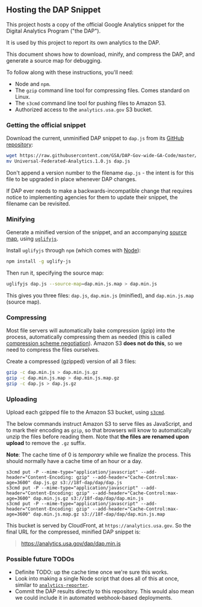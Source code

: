 ## Hosting the DAP Snippet

This project hosts a copy of the official Google Analytics snippet for the Digital Analytics Program ("the DAP").

It is used by this project to report its own analytics to the DAP.

This document shows how to download, minify, and compress the DAP, and generate a source map for debugging.

To follow along with these instructions, you'll need:

* Node and `npm`.
* The `gzip` command line tool for compressing files. Comes standard on Linux.
* The `s3cmd` command line tool for pushing files to Amazon S3.
* Authorized access to the `analytics.usa.gov` S3 bucket.

### Getting the official snippet

Download the current, unminified DAP snippet to `dap.js` from its [GitHub repository](https://github.com/GSA/DAP-Gov-wide-GA-Code):

```bash
wget https://raw.githubusercontent.com/GSA/DAP-Gov-wide-GA-Code/master/Universal-Federated-Analytics.1.0.js
mv Universal-Federated-Analytics.1.0.js dap.js
```

Don't append a version number to the filename `dap.js` - the intent is for this file to be upgraded in place whenever DAP changes.

If DAP ever needs to make a backwards-incompatible change that requires notice to implementing agencies for them to update their snippet, the filename can be revisited.


### Minifying

Generate a minified version of the snippet, and an accompanying [source map](https://developer.chrome.com/devtools/docs/javascript-debugging#source-maps), using [`uglifyjs`](http://lisperator.net/uglifyjs/).

Install `uglifyjs` through `npm` (which comes with [Node](http://nodejs.org)):

```bash
npm install -g uglify-js
```

Then run it, specifying the source map:

```bash
uglifyjs dap.js --source-map=dap.min.js.map > dap.min.js
```

This gives you three files: `dap.js`, `dap.min.js` (minified), and `dap.min.js.map` (source map).

### Compressing

Most file servers will automatically bake compression (gzip) into the process, automatically compressing them as needed (this is called [compression scheme negotiation](https://en.wikipedia.org/wiki/HTTP_compression#Compression_scheme_negotiation)). Amazon S3 **does not do this**, so we need to compress the files ourselves.

Create a compressed (gzipped) version of all 3 files:

```bash
gzip -c dap.min.js > dap.min.js.gz
gzip -c dap.min.js.map > dap.min.js.map.gz
gzip -c dap.js > dap.js.gz
```

### Uploading

Upload each gzipped file to the Amazon S3 bucket, using [`s3cmd`](https://github.com/s3tools/s3cmd).

The below commands instruct Amazon S3 to serve files as JavaScript, and to mark their encoding as `gzip`, so that browsers will know to automatically unzip the files before reading them. Note that **the files are renamed upon upload** to remove the `.gz` suffix.

**Note**: The cache time of 0 is *temporary* while we finalize the process. This should normally have a cache time of an hour or a day.

```
s3cmd put -P --mime-type="application/javascript" --add-header="Content-Encoding: gzip" --add-header="Cache-Control:max-age=3600" dap.js.gz s3://18f-dap/dap/dap.js
s3cmd put -P --mime-type="application/javascript" --add-header="Content-Encoding: gzip" --add-header="Cache-Control:max-age=3600" dap.min.js.gz s3://18f-dap/dap/dap.min.js
s3cmd put -P --mime-type="application/javascript" --add-header="Content-Encoding: gzip" --add-header="Cache-Control:max-age=3600" dap.min.js.map.gz s3://18f-dap/dap/dap.min.js.map
```

This bucket is served by CloudFront, at `https://analytics.usa.gov`. So the final URL for the compressed, minified DAP snippet is:

> https://analytics.usa.gov/dap/dap.min.js

### Possible future TODOs

* Definite TODO: up the cache time once we're sure this works.
* Look into making a single Node script that does all of this at once, similar to [`analytics-reporter`](https://github.com/18F/analytics-reporter/blob/f2183ded024b58033aa89662fd24b3e3c7533387/bin/analytics).
* Commit the DAP results directly to this repository. This would also mean we could include it in automated webhook-based deployments.
